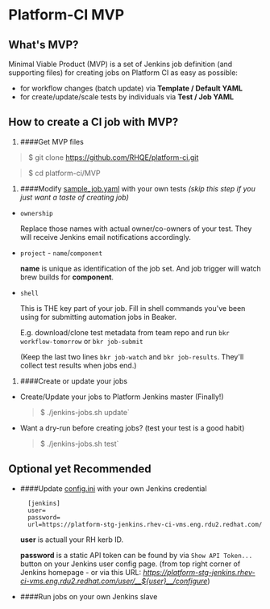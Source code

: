 # Platform-CI MVP

## What's MVP?

Minimal Viable Product (MVP) is a set of Jenkins job definition (and supporting files) for creating jobs on Platform CI as easy as possible:

  - for workflow changes (batch update) via **Template / Default YAML**
  - for create/update/scale tests by individuals via **Test / Job YAML**

## How to create a CI job with MVP?

1. ####Get MVP files

  >$ git clone https://github.com/RHQE/platform-ci.git

  >$ cd platform-ci/MVP

1. ####Modify [sample_job.yaml](/sample_job.yaml/) with your own tests *(skip this step if you just want a taste of creating job)*

  - `ownership`
  
     Replace those names with actual owner/co-owners of your test.
     They will receive Jenkins email notifications accordingly.
  
  - `project` - `name`/`component`
     
     **name** is unique as identification of the job set.
     And job trigger will watch brew builds for **component**.

  - `shell`
     
     This is THE key part of your job.
     Fill in shell commands you've been using for submitting automation jobs in Beaker.
     
     E.g. download/clone test metadata from team repo and run `bkr workflow-tomorrow` or `bkr job-submit`
     
     (Keep the last two lines `bkr job-watch` and `bkr job-results`. They'll collect test results when jobs end.)

1. ####Create or update your jobs
     
  - Create/Update your jobs to Platform Jenkins master (Finally!)

     >$ ./jenkins-jobs.sh update`

  - Want a dry-run before creating jobs? (test your test is a good habit)

     >$ ./jenkins-jobs.sh test`

## Optional yet Recommended

- ####Update [config.ini](/config.ini/) with your own Jenkins credential

        [jenkins]
        user=
        password=
        url=https://platform-stg-jenkins.rhev-ci-vms.eng.rdu2.redhat.com/

  **user** is actuall your RH kerb ID.

  **password** is a static API token can be found by via `Show API Token...` button on your Jenkins user config page.
  (from top right corner of Jenkins homepage - or via this URL: *https://platform-stg-jenkins.rhev-ci-vms.eng.rdu2.redhat.com/user/__${user}__/configure*)

- ####Run jobs on your own Jenkins slave

